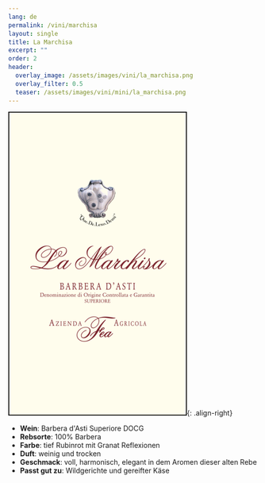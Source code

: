 ```yaml
---
lang: de 
permalink: /vini/marchisa
layout: single
title: La Marchisa 
excerpt: "" 
order: 2
header:
  overlay_image: /assets/images/vini/la_marchisa.png
  overlay_filter: 0.5
  teaser: /assets/images/vini/mini/la_marchisa.png
---
```

![La Marchisa](/assets/images/vini/la_marchisa.png){: .align-right}

- **Wein**: Barbera d'Asti Superiore DOCG
- **Rebsorte**: 100% Barbera
- **Farbe**: tief Rubinrot mit Granat Reflexionen
- **Duft**: weinig und trocken
- **Geschmack**: voll, harmonisch, elegant in dem Aromen dieser alten Rebe
- **Passt gut zu**: Wildgerichte und gereifter Käse 
